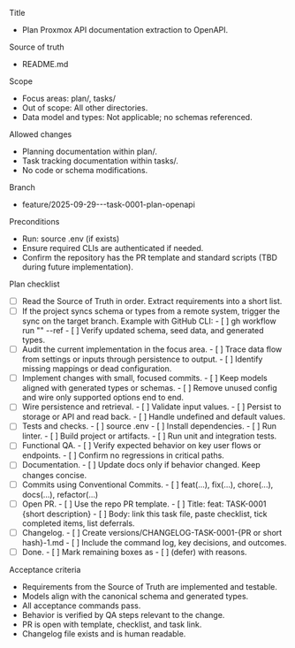 Title
- Plan Proxmox API documentation extraction to OpenAPI.

Source of truth
- README.md

Scope
- Focus areas: plan/, tasks/
- Out of scope: All other directories.
- Data model and types: Not applicable; no schemas referenced.

Allowed changes
- Planning documentation within plan/.
- Task tracking documentation within tasks/.
- No code or schema modifications.

Branch
- feature/2025-09-29---task-0001-plan-openapi

Preconditions
- Run: source .env (if exists)
- Ensure required CLIs are authenticated if needed.
- Confirm the repository has the PR template and standard scripts (TBD during future implementation).

Plan checklist
- [ ] Read the Source of Truth in order. Extract requirements into a short list.
- [ ] If the project syncs schema or types from a remote system, trigger the sync on the target branch.
      Example with GitHub CLI:
      - [ ] gh workflow run "<WORKFLOW NAME>" --ref <BRANCH>
      - [ ] Verify updated schema, seed data, and generated types.
- [ ] Audit the current implementation in the focus area.
      - [ ] Trace data flow from settings or inputs through persistence to output.
      - [ ] Identify missing mappings or dead configuration.
- [ ] Implement changes with small, focused commits.
      - [ ] Keep models aligned with generated types or schemas.
      - [ ] Remove unused config and wire only supported options end to end.
- [ ] Wire persistence and retrieval.
      - [ ] Validate input values.
      - [ ] Persist to storage or API and read back.
      - [ ] Handle undefined and default values.
- [ ] Tests and checks.
      - [ ] source .env
      - [ ] Install dependencies.
      - [ ] Run linter.
      - [ ] Build project or artifacts.
      - [ ] Run unit and integration tests.
- [ ] Functional QA.
      - [ ] Verify expected behavior on key user flows or endpoints.
      - [ ] Confirm no regressions in critical paths.
- [ ] Documentation.
      - [ ] Update docs only if behavior changed. Keep changes concise.
- [ ] Commits using Conventional Commits.
      - [ ] feat(...), fix(...), chore(...), docs(...), refactor(...)
- [ ] Open PR.
      - [ ] Use the repo PR template.
      - [ ] Title: feat: TASK-0001 {short description}
      - [ ] Body: link this task file, paste checklist, tick completed items, list deferrals.
- [ ] Changelog.
      - [ ] Create versions/CHANGELOG-TASK-0001-{PR or short hash}-1.md
      - [ ] Include the command log, key decisions, and outcomes.
- [ ] Done.
      - [ ] Mark remaining boxes as - [ ] (defer) with reasons.

Acceptance criteria
- Requirements from the Source of Truth are implemented and testable.
- Models align with the canonical schema and generated types.
- All acceptance commands pass.
- Behavior is verified by QA steps relevant to the change.
- PR is open with template, checklist, and task link.
- Changelog file exists and is human readable.
